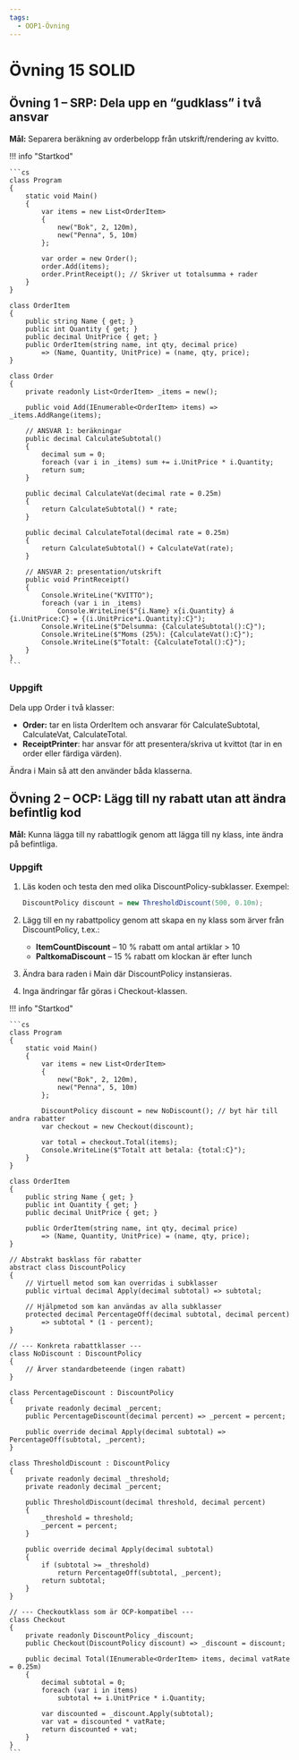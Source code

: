 ```yaml
---
tags:
  - OOP1-Övning
---
```


# Övning 15 SOLID

## Övning 1 – SRP: Dela upp en “gudklass” i två ansvar

**Mål:** Separera beräkning av orderbelopp från utskrift/rendering av kvitto.

!!! info "Startkod"

    ```cs
    class Program
    {
        static void Main()
        {
            var items = new List<OrderItem>
            {
                new("Bok", 2, 120m),
                new("Penna", 5, 10m)
            };

            var order = new Order();
            order.Add(items);
            order.PrintReceipt(); // Skriver ut totalsumma + rader
        }
    }

    class OrderItem
    {
        public string Name { get; }
        public int Quantity { get; }
        public decimal UnitPrice { get; }
        public OrderItem(string name, int qty, decimal price)
            => (Name, Quantity, UnitPrice) = (name, qty, price);
    }

    class Order
    {
        private readonly List<OrderItem> _items = new();

        public void Add(IEnumerable<OrderItem> items) => _items.AddRange(items);

        // ANSVAR 1: beräkningar
        public decimal CalculateSubtotal()
        {
            decimal sum = 0;
            foreach (var i in _items) sum += i.UnitPrice * i.Quantity;
            return sum;
        }

        public decimal CalculateVat(decimal rate = 0.25m) 
        { 
            return CalculateSubtotal() * rate; 
        }

        public decimal CalculateTotal(decimal rate = 0.25m) 
        { 
            return CalculateSubtotal() + CalculateVat(rate); 
        }

        // ANSVAR 2: presentation/utskrift
        public void PrintReceipt()
        {
            Console.WriteLine("KVITTO");
            foreach (var i in _items)
                Console.WriteLine($"{i.Name} x{i.Quantity} á {i.UnitPrice:C} = {(i.UnitPrice*i.Quantity):C}");
            Console.WriteLine($"Delsumma: {CalculateSubtotal():C}");
            Console.WriteLine($"Moms (25%): {CalculateVat():C}");
            Console.WriteLine($"Totalt: {CalculateTotal():C}");
        }
    }
    ```

### Uppgift

Dela upp Order i två klasser:

* **Order:** tar en lista OrderItem och ansvarar för CalculateSubtotal, CalculateVat, CalculateTotal.
* **ReceiptPrinter**: har ansvar för att presentera/skriva ut kvittot (tar in en order eller färdiga värden).

Ändra i Main så att den använder båda klasserna.

## Övning 2 – OCP: Lägg till ny rabatt utan att ändra befintlig kod

**Mål:** Kunna lägga till ny rabattlogik genom att lägga till ny klass, inte ändra på befintliga.

### Uppgift

1. Läs koden och testa den med olika DiscountPolicy-subklasser.
    Exempel:
    ```cs
    DiscountPolicy discount = new ThresholdDiscount(500, 0.10m);
    ```


2. Lägg till en ny rabattpolicy genom att skapa en ny klass som ärver från DiscountPolicy, t.ex.:
    
    * **ItemCountDiscount** – 10 % rabatt om antal artiklar > 10
    * **PaltkomaDiscount** – 15 % rabatt om klockan är efter lunch

3. Ändra bara raden i Main där DiscountPolicy instansieras.
4. Inga ändringar får göras i Checkout-klassen.

!!! info "Startkod"

    ```cs
    class Program
    {
        static void Main()
        {
            var items = new List<OrderItem>
            {
                new("Bok", 2, 120m),
                new("Penna", 5, 10m)
            };

            DiscountPolicy discount = new NoDiscount(); // byt här till andra rabatter
            var checkout = new Checkout(discount);

            var total = checkout.Total(items);
            Console.WriteLine($"Totalt att betala: {total:C}");
        }
    }

    class OrderItem
    {
        public string Name { get; }
        public int Quantity { get; }
        public decimal UnitPrice { get; }

        public OrderItem(string name, int qty, decimal price)
            => (Name, Quantity, UnitPrice) = (name, qty, price);
    }

    // Abstrakt basklass för rabatter
    abstract class DiscountPolicy
    {
        // Virtuell metod som kan overridas i subklasser
        public virtual decimal Apply(decimal subtotal) => subtotal;

        // Hjälpmetod som kan användas av alla subklasser
        protected decimal PercentageOff(decimal subtotal, decimal percent)
            => subtotal * (1 - percent);
    }

    // --- Konkreta rabattklasser ---
    class NoDiscount : DiscountPolicy
    {
        // Ärver standardbeteende (ingen rabatt)
    }

    class PercentageDiscount : DiscountPolicy
    {
        private readonly decimal _percent;
        public PercentageDiscount(decimal percent) => _percent = percent;

        public override decimal Apply(decimal subtotal) => PercentageOff(subtotal, _percent);
    }

    class ThresholdDiscount : DiscountPolicy
    {
        private readonly decimal _threshold;
        private readonly decimal _percent;

        public ThresholdDiscount(decimal threshold, decimal percent)
        {
            _threshold = threshold;
            _percent = percent;
        }

        public override decimal Apply(decimal subtotal)
        {
            if (subtotal >= _threshold)
                return PercentageOff(subtotal, _percent);
            return subtotal;
        }
    }

    // --- Checkoutklass som är OCP-kompatibel ---
    class Checkout
    {
        private readonly DiscountPolicy _discount;
        public Checkout(DiscountPolicy discount) => _discount = discount;

        public decimal Total(IEnumerable<OrderItem> items, decimal vatRate = 0.25m)
        {
            decimal subtotal = 0;
            foreach (var i in items)
                subtotal += i.UnitPrice * i.Quantity;

            var discounted = _discount.Apply(subtotal);
            var vat = discounted * vatRate;
            return discounted + vat;
        }
    }
    ```